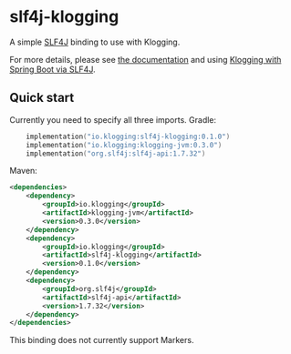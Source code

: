 # slf4j-klogging

A simple [SLF4J](https://www.slf4j.org) binding to use with Klogging.

For more details, please see [the documentation](https://klogging.io/docs/java/slf4j)
and using [Klogging with Spring Boot via SLF4J](https://klogging.io/docs/java/spring-boot).

## Quick start

Currently you need to specify all three imports. Gradle:

```kotlin
    implementation("io.klogging:slf4j-klogging:0.1.0")
    implementation("io.klogging:klogging-jvm:0.3.0")
    implementation("org.slf4j:slf4j-api:1.7.32")
```

Maven:

```xml
<dependencies>
    <dependency>
        <groupId>io.klogging</groupId>
        <artifactId>klogging-jvm</artifactId>
        <version>0.3.0</version>
    </dependency>
    <dependency>
        <groupId>io.klogging</groupId>
        <artifactId>slf4j-klogging</artifactId>
        <version>0.1.0</version>
    </dependency>
    <dependency>
        <groupId>org.slf4j</groupId>
        <artifactId>slf4j-api</artifactId>
        <version>1.7.32</version>
    </dependency>
</dependencies>
```

This binding does not currently support Markers.
